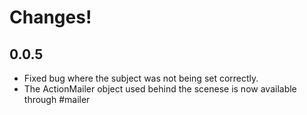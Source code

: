 # Changes!

## 0.0.5
* Fixed bug where the subject was not being set correctly.
* The ActionMailer object used behind the scenese is now available through #mailer
